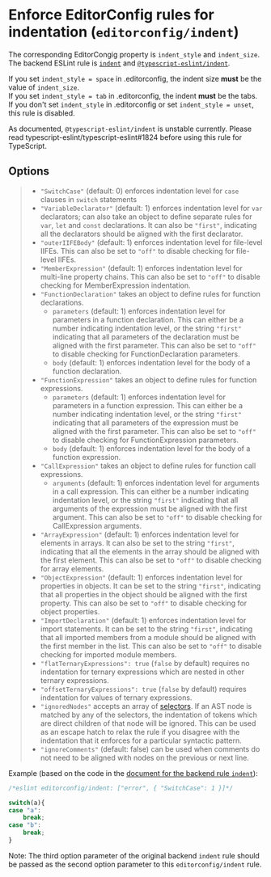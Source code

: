 # Enforce EditorConfig rules for indentation (`editorconfig/indent`)

The corresponding EditorCongig property is `indent_style` and `indent_size`.
The backend ESLint rule is [`indent`](https://eslint.org/docs/rules/indent) and [`@typescript-eslint/indent`](https://github.com/typescript-eslint/typescript-eslint/blob/master/packages/eslint-plugin/docs/rules/indent.md).

If you set `indent_style = space` in .editorconfig, the indent size **must** be the value of `indent_size`.  
If you set `indent_style = tab` in .editorconfig, the indent **must** be the tabs.  
If you don't set `indent_style` in .editorconfig or set `indent_style = unset`, this rule is disabled.

As documented, `@typescript-eslint/indent` is unstable currently. Please read typescript-eslint/typescript-eslint#1824 before using this rule for TypeScript.

## Options

> * `"SwitchCase"` (default: 0) enforces indentation level for `case` clauses in `switch` statements
> * `"VariableDeclarator"` (default: 1) enforces indentation level for `var` declarators; can also take an object to define separate rules for `var`, `let` and `const` declarations. It can also be `"first"`, indicating all the declarators should be aligned with the first declarator.
> * `"outerIIFEBody"` (default: 1) enforces indentation level for file-level IIFEs. This can also be set to `"off"` to disable checking for file-level IIFEs.
> * `"MemberExpression"` (default: 1) enforces indentation level for multi-line property chains. This can also be set to `"off"` to disable checking for MemberExpression indentation.
> * `"FunctionDeclaration"` takes an object to define rules for function declarations.
>     * `parameters` (default: 1) enforces indentation level for parameters in a function declaration. This can either be a number indicating indentation level, or the string `"first"` indicating that all parameters of the declaration must be aligned with the first parameter. This can also be set to `"off"` to disable checking for FunctionDeclaration parameters.
>     * `body` (default: 1) enforces indentation level for the body of a function declaration.
> * `"FunctionExpression"` takes an object to define rules for function expressions.
>     * `parameters` (default: 1) enforces indentation level for parameters in a function expression. This can either be a number indicating indentation level, or the string `"first"` indicating that all parameters of the expression must be aligned with the first parameter. This can also be set to `"off"` to disable checking for FunctionExpression parameters.
>     * `body` (default: 1) enforces indentation level for the body of a function expression.
> * `"CallExpression"` takes an object to define rules for function call expressions.
>     * `arguments` (default: 1) enforces indentation level for arguments in a call expression. This can either be a number indicating indentation level, or the string `"first"` indicating that all arguments of the expression must be aligned with the first argument. This can also be set to `"off"` to disable checking for CallExpression arguments.
> * `"ArrayExpression"` (default: 1) enforces indentation level for elements in arrays. It can also be set to the string `"first"`, indicating that all the elements in the array should be aligned with the first element. This can also be set to `"off"` to disable checking for array elements.
> * `"ObjectExpression"` (default: 1) enforces indentation level for properties in objects. It can be set to the string `"first"`, indicating that all properties in the object should be aligned with the first property. This can also be set to `"off"` to disable checking for object properties.
> * `"ImportDeclaration"` (default: 1) enforces indentation level for import statements. It can be set to the string `"first"`, indicating that all imported members from a module should be aligned with the first member in the list. This can also be set to `"off"` to disable checking for imported module members.
> * `"flatTernaryExpressions": true` (`false` by default) requires no indentation for ternary expressions which are nested in other ternary expressions.
> * `"offsetTernaryExpressions": true` (`false` by default) requires indentation for values of ternary expressions.
> * `"ignoredNodes"` accepts an array of [selectors](/docs/developer-guide/selectors.md). If an AST node is matched by any of the selectors, the indentation of tokens which are direct children of that node will be ignored. This can be used as an escape hatch to relax the rule if you disagree with the indentation that it enforces for a particular syntactic pattern.
> * `"ignoreComments"` (default: false) can be used when comments do not need to be aligned with nodes on the previous or next line.

Example (based on the code in the [document for the backend rule `indent`](https://eslint.org/docs/rules/indent)):

```javascript
/*eslint editorconfig/indent: ["error", { "SwitchCase": 1 }]*/

switch(a){
case "a":
    break;
case "b":
    break;
}
```

Note: The third option parameter of the original backend `indent` rule should be passed as the second option parameter to this `editorconfig/indent` rule.
